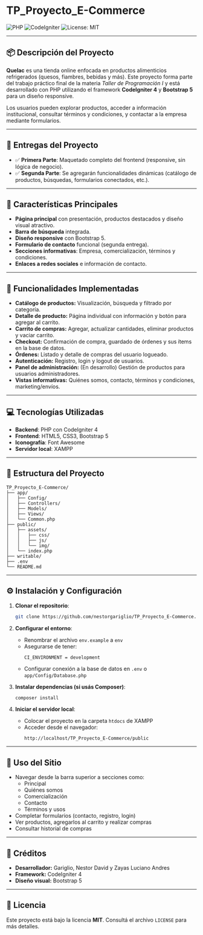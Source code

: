 # TP_Proyecto_E-Commerce

![PHP](https://img.shields.io/badge/php-8.x-blue)
![CodeIgniter](https://img.shields.io/badge/framework-CodeIgniter%204-red)
![License: MIT](https://img.shields.io/badge/license-MIT-green)

---

## 📦 Descripción del Proyecto

**Quelac** es una tienda online enfocada en productos alimenticios refrigerados (quesos, fiambres, bebidas y más). Este proyecto forma parte del trabajo práctico final de la materia _Taller de Programación I_ y está desarrollado con PHP utilizando el framework **CodeIgniter 4** y **Bootstrap 5** para un diseño responsive.

Los usuarios pueden explorar productos, acceder a información institucional, consultar términos y condiciones, y contactar a la empresa mediante formularios.

---

## 🚧 Entregas del Proyecto

- ✅ **Primera Parte**: Maquetado completo del frontend (responsive, sin lógica de negocio).
- ✅ **Segunda Parte**: Se agregarán funcionalidades dinámicas (catálogo de productos, búsquedas, formularios conectados, etc.).

---

## 🌟 Características Principales

- **Página principal** con presentación, productos destacados y diseño visual atractivo.
- **Barra de búsqueda** integrada.
- **Diseño responsive** con Bootstrap 5.
- **Formulario de contacto** funcional (segunda entrega).
- **Secciones informativas**: Empresa, comercialización, términos y condiciones.
- **Enlaces a redes sociales** e información de contacto.

---

## 🚀 Funcionalidades Implementadas

- **Catálogo de productos:** Visualización, búsqueda y filtrado por categoría.
- **Detalle de producto:** Página individual con información y botón para agregar al carrito.
- **Carrito de compras:** Agregar, actualizar cantidades, eliminar productos y vaciar carrito.
- **Checkout:** Confirmación de compra, guardado de órdenes y sus ítems en la base de datos.
- **Órdenes:** Listado y detalle de compras del usuario logueado.
- **Autenticación:** Registro, login y logout de usuarios.
- **Panel de administración:** (En desarrollo) Gestión de productos para usuarios administradores.
- **Vistas informativas:** Quiénes somos, contacto, términos y condiciones, marketing/envíos.

---

## 💻 Tecnologías Utilizadas

- **Backend**: PHP con CodeIgniter 4
- **Frontend**: HTML5, CSS3, Bootstrap 5
- **Iconografía**: Font Awesome
- **Servidor local**: XAMPP

---

## 📁 Estructura del Proyecto

```
TP_Proyecto_E-Commerce/
├── app/
│   ├── Config/
│   ├── Controllers/
│   ├── Models/
│   ├── Views/
│   └── Common.php
├── public/
│   ├── assets/
│   │   ├── css/
│   │   ├── js/
│   │   └── img/
│   └── index.php
├── writable/
├── .env
└── README.md
```

---

## ⚙️ Instalación y Configuración

1. **Clonar el repositorio**:

   ```bash
   git clone https://github.com/nestorgariglio/TP_Proyecto_E-Commerce.git
   ```

2. **Configurar el entorno**:

   - Renombrar el archivo `env.example` a `env`
   - Asegurarse de tener:
     ```env
     CI_ENVIRONMENT = development
     ```
   - Configurar conexión a la base de datos en `.env` o `app/Config/Database.php`

3. **Instalar dependencias (si usás Composer)**:

   ```bash
   composer install
   ```

4. **Iniciar el servidor local**:
   - Colocar el proyecto en la carpeta `htdocs` de XAMPP
   - Acceder desde el navegador:
     ```
     http://localhost/TP_Proyecto_E-Commerce/public
     ```

---

## 🚀 Uso del Sitio

- Navegar desde la barra superior a secciones como:
  - Principal
  - Quiénes somos
  - Comercialización
  - Contacto
  - Términos y usos
- Completar formularios (contacto, registro, login)
- Ver productos, agregarlos al carrito y realizar compras
- Consultar historial de compras

---

## 👤 Créditos

- **Desarrollador:** Gariglio, Nestor David y Zayas Luciano Andres
- **Framework:** CodeIgniter 4
- **Diseño visual:** Bootstrap 5

---

## 📝 Licencia

Este proyecto está bajo la licencia **MIT**. Consultá el archivo `LICENSE` para más detalles.
